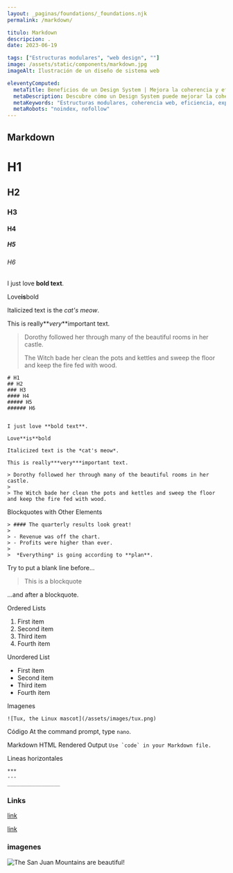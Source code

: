 ```yaml
---
layout: _paginas/foundations/_foundations.njk
permalink: /markdown/

titulo: Markdown
descripcion: .
date: 2023-06-19

tags: ["Estructuras modulares", "web design", ""]
image: /assets/static/components/markdown.jpg
imageAlt: Ilustración de un diseño de sistema web

eleventyComputed:
  metaTitle: Beneficios de un Design System | Mejora la coherencia y eficiencia de tu web
  metaDescription: Descubre cómo un Design System puede mejorar la coherencia y eficiencia de tu sitio web. Obtén más clics y mejora la experiencia de usuario. 💡 ¡Conoce los beneficios ahora!
  metaKeywords: "Estructuras modulares, coherencia web, eficiencia, experiencia de usuario"
  metaRobots: "noindex, nofollow"
---
```


## Markdown

# H1

## H2

### H3

#### H4

##### H5

###### H6

I just love **bold text**.

Love**is**bold

Italicized text is the _cat's meow_.

This is really**_very_**important text.

> Dorothy followed her through many of the beautiful rooms in her castle.
>
> The Witch bade her clean the pots and kettles and sweep the floor and keep the fire fed with wood.

```
# H1
## H2
### H3
#### H4
##### H5
###### H6


I just love **bold text**.

Love**is**bold

Italicized text is the *cat's meow*.

This is really***very***important text.

> Dorothy followed her through many of the beautiful rooms in her castle.
>
> The Witch bade her clean the pots and kettles and sweep the floor and keep the fire fed with wood.
```

Blockquotes with Other Elements

```
> #### The quarterly results look great!
>
> - Revenue was off the chart.
> - Profits were higher than ever.
>
>  *Everything* is going according to **plan**.
```

Try to put a blank line before...

> This is a blockquote

...and after a blockquote.

Ordered Lists

1. First item
2. Second item
3. Third item
4. Fourth item

Unordered List

- First item
- Second item
- Third item
- Fourth item

Imagenes

    ![Tux, the Linux mascot](/assets/images/tux.png)

Código
At the command prompt, type `nano`.

Markdown HTML Rendered Output
``Use `code` in your Markdown file.``

Lineas horizontales

```
***
---
_________________
```

### Links

[link](https://www.example.com/my%20great%20page)

<a href="https://www.example.com/my great page">link</a>

### imagenes

![The San Juan Mountains are beautiful!](/assets/images/san-juan-mountains.jpg "San Juan Mountains")
